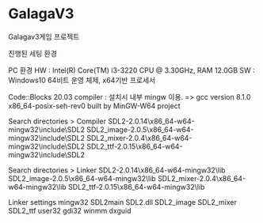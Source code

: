 # GalagaV3

Galagav3게임 프로젝트


진행된 세팅 환경

PC 환경 
HW : Intel(R) Core(TM) i3-3220 CPU @ 3.30GHz, RAM 12.0GB
SW : Windows10 64비트 운영 체제, x64기반 프로세서

Code::Blocks 20.03
compiler : 설치시 내부 mingw 이용.
             => gcc version 8.1.0 
                x86_64-posix-seh-rev0 built by MinGW-W64 project

Search directories > Compiler 
SDL2-2.0.14\x86_64-w64-mingw32\include\SDL2
SDL2_image-2.0.5\x86_64-w64-mingw32\include\SDL2
SDL2_mixer-2.0.4\x86_64-w64-mingw32\include\SDL2
SDL2_ttf-2.0.15\x86_64-w64-mingw32\include\SDL2

Search directories > Linker
SDL2-2.0.14\x86_64-w64-mingw32\lib
SDL2_image-2.0.5\x86_64-w64-mingw32\lib
SDL2_mixer-2.0.4\x86_64-w64-mingw32\lib
SDL2_ttf-2.0.15\x86_64-w64-mingw32\lib

Linker settings
mingw32
SDL2main
SDL2.dll
SDL2_image
SDL2_mixer
SDL2_ttf
user32
gdi32
winmm
dxguid
